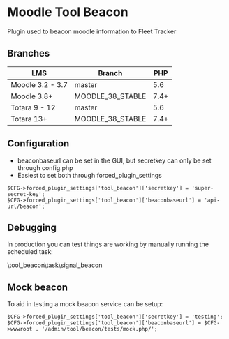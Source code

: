 # Moodle Tool Beacon

Plugin used to beacon moodle information to Fleet Tracker

## Branches

LMS                | Branch           | PHP
------------------ | ---------------- | ----
Moodle 3.2 - 3.7   | master           | 5.6
Moodle 3.8+        | MOODLE_38_STABLE | 7.4+
Totara 9 - 12      | master           | 5.6
Totara 13+         | MOODLE_38_STABLE | 7.4+


## Configuration

- beaconbaseurl can be set in the GUI, but secretkey can only be set through config.php
- Easiest to set both through forced_plugin_settings

```
$CFG->forced_plugin_settings['tool_beacon']['secretkey'] = 'super-secret-key';
$CFG->forced_plugin_settings['tool_beacon']['beaconbaseurl'] = 'api-url/beacon';
```

## Debugging

In production you can test things are working by manually running the scheduled task:

\tool_beacon\task\signal_beacon


## Mock beacon

To aid in testing a mock beacon service can be setup:

```
$CFG->forced_plugin_settings['tool_beacon']['secretkey'] = 'testing';
$CFG->forced_plugin_settings['tool_beacon']['beaconbaseurl'] = $CFG->wwwroot . '/admin/tool/beacon/tests/mock.php/';
```
